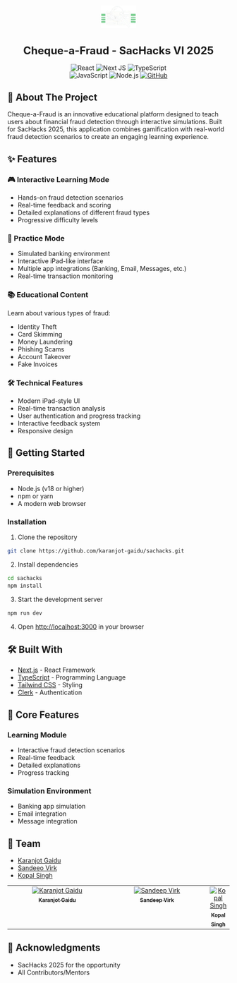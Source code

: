 <!-- <div align="center">

![Cheque-a-Fraud Logo](./public/LogoTrans.png)

# Cheque-a-Fraud - Interactive Fraud Detection Learning Platform

</div> -->

<div align="center">
    <img src="./public/LogoTrans.png" alt="logo" width="80" height="50">
    <h1 style="font-size: 24px; font-weight: bold; align-items: center;">Cheque-a-Fraud - SacHacks VI 2025</h1>

    
<p align="center">
        <img src="https://img.shields.io/badge/react-%2320232a.svg?style=for-the-badge&logo=react&logoColor=%2361DAFB" alt="React">
        <img src="https://img.shields.io/badge/Next-black?style=for-the-badge&logo=next.js&logoColor=white" alt="Next JS">
        <img src="https://img.shields.io/badge/typescript-%23007ACC.svg?style=for-the-badge&logo=typescript&logoColor=white" alt="TypeScript">
        <br />
        <img src="https://img.shields.io/badge/javascript-%23323330.svg?style=for-the-badge&logo=javascript&logoColor=%23F7DF1E" alt="JavaScript">
        <img src="https://img.shields.io/badge/node.js-6DA55F?style=for-the-badge&logo=node.js&logoColor=white" alt="Node.js">
        <a href="https://github.com/karanjot-gaidu/sachacks">
            <img src="https://img.shields.io/badge/GitHub-100000?style=for-the-badge&logo=github&logoColor=white" alt="GitHub">
        </a>
    </p>
</div>

## 🎯 About The Project

Cheque-a-Fraud is an innovative educational platform designed to teach users about financial fraud detection through interactive simulations. Built for SacHacks 2025, this application combines gamification with real-world fraud detection scenarios to create an engaging learning experience.

## ✨ Features

### 🎮 Interactive Learning Mode
- Hands-on fraud detection scenarios
- Real-time feedback and scoring
- Detailed explanations of different fraud types
- Progressive difficulty levels

### 🎯 Practice Mode
- Simulated banking environment
- Interactive iPad-like interface
- Multiple app integrations (Banking, Email, Messages, etc.)
- Real-time transaction monitoring

### 📚 Educational Content
Learn about various types of fraud:
- Identity Theft
- Card Skimming
- Money Laundering
- Phishing Scams
- Account Takeover
- Fake Invoices

### 🛠 Technical Features
- Modern iPad-style UI
- Real-time transaction analysis
- User authentication and progress tracking
- Interactive feedback system
- Responsive design

## 🚀 Getting Started

### Prerequisites
- Node.js (v18 or higher)
- npm or yarn
- A modern web browser

### Installation

1. Clone the repository

```bash
git clone https://github.com/karanjot-gaidu/sachacks.git
```

2. Install dependencies

```bash
cd sachacks
npm install
```

3. Start the development server

```bash
npm run dev
```

4. Open [http://localhost:3000](http://localhost:3000) in your browser


## 🛠 Built With

- [Next.js](https://nextjs.org/) - React Framework
- [TypeScript](https://www.typescriptlang.org/) - Programming Language
- [Tailwind CSS](https://tailwindcss.com/) - Styling
- [Clerk](https://clerk.dev/) - Authentication

## 🎯 Core Features

### Learning Module
- Interactive fraud detection scenarios
- Real-time feedback
- Detailed explanations
- Progress tracking

### Simulation Environment
- Banking app simulation
- Email integration
- Message integration

## 👥 Team

- [Karanjot Gaidu](https://github.com/karanjot-gaidu)
- [Sandeeo Virk](https://github.com/sandeepv6)
- [Kopal Singh](https://github.com/Kopal-Singh)
<table>
  <tbody>
    <tr>
      <td align="center" valign="top" width="50%"><a href="https://github.com/karanjot-gaidu"><img src="https://avatars.githubusercontent.com/u/90838376?v=4" width="100px;" alt="Karanjot Gaidu"/><br /><sub><b>Karanjot Gaidu</b></sub></a><br /></td>
      <td align="center" valign="top" width="50%"><a href="https://github.com/sandeepv6"><img src="https://avatars.githubusercontent.com/u/71682449?v=4" width="100px;" alt="Sandeep Virk"/><br /><sub><b>Sandeep Virk</b></sub></a><br /></td>
      <td align="center" valign="top" width="50%"><a href="https://github.com/Kopal-Singh"><img src="https://avatars.githubusercontent.com/u/71322555?v=4" width="100px;" alt="Kopal Singh"/><br /><sub><b>Kopal Singh</b></sub></a><br /></td>
    </tr>
  </tbody>

</table>

## 🙏 Acknowledgments

- SacHacks 2025 for the opportunity
- All Contributors/Mentors